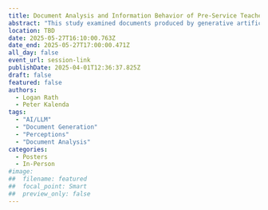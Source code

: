 ```yaml
---
title: Document Analysis and Information Behavior of Pre-Service Teacher Perceptions of ChatGPT Generated Lesson Plans
abstract: "This study examined documents produced by generative artificial intelligence as well as users’ perceptions of the usefulness of the documents themselves. The researchers performed document analysis on two generations of lesson plans created with ChatGPT versions 3.5 and 4o. Additionally, three semesters of pre-service childhood educators also reviewed the lesson plans for accuracy and adherence to their course assignment goals. This poster will share findings and trends as well as implications for information practice use of as generative artificial intelligence increases in higher education."
location: TBD
date: 2025-05-27T16:10:00.763Z
date_end: 2025-05-27T17:00:00.471Z
all_day: false
event_url: session-link
publishDate: 2025-04-01T12:36:37.825Z
draft: false
featured: false
authors:
  - Logan Rath
  - Peter Kalenda
tags:
  - "AI/LLM"
  - "Document Generation"
  - "Perceptions"
  - "Document Analysis"
categories:
  - Posters
  - In-Person
#image:
##  filename: featured
##  focal_point: Smart
##  preview_only: false
---
```

